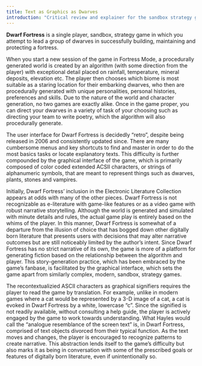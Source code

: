 ```yaml
---
title: Text as Graphics as Dwarves
introduction: "Critical review and explainer for the sandbox strategy game, Dwarf Fortress"
---
```


**Dwarf Fortress** is a single player, sandbox, strategy game in which you attempt to lead a group of dwarves in successfully building, maintaining and protecting a fortress.

When you start a new session of the game in Fortress Mode, a procedurally generated world is created by an algorithm (with some direction from the player) with exceptional detail placed on rainfall, temperature, mineral deposits, elevation etc. The player then chooses which biome is most suitable as a staring location for their embarking dwarves, who then are procedurally generated with unique personalities, personal histories, preferences and skills. Due to the nature of the world and character generation, no two games are exactly alike. Once in the game proper, you can direct your dwarves in a variety of task of your choosing such as directing your team to write poetry, which the algorithm will also procedurally generate.

The user interface for Dwarf Fortress is decidedly “retro”, despite being released in 2006 and consistently updated since. There are many cumbersome menus and key shortcuts to find and master in order to do the most basics tasks or locate explanatory texts. This difficulty is further compounded by the graphical interface of the game, which is primarily composed of color coded extended ACSII characters, or strings of alphanumeric symbols, that are meant to represent things such as dwarves, plants, stones and vampires.

Initially, Dwarf Fortress’ inclusion in the Electronic Literature Collection appears at odds with many of the other pieces. Dwarf Fortress is not recognizable as e-literature with game-like features or as a video game with robust narrative storytelling. Although the world is generated and simulated with minute details and rules, the actual game play is entirely based on the whims of the player. In this manner, Dwarf Fortress is somewhat of a departure from the illusion of choice that has bogged down other digitally born literature that presents users with decisions that may alter narrative outcomes but are still noticeably limited by the author’s intent. Since Dwarf Fortress has no strict narrative of its own, the game is more of a platform for generating fiction based on the relationship between the algorithm and player. This story-generation practice, which has been embraced by the game’s fanbase, is facilitated by the graphical interface, which sets the game apart from similarly complex, modern, sandbox, strategy games.  

The recontextualizied ASCII characters as graphical signifiers requires the player to read the game by translation. For example, unlike in modern games where a cat would be represented by a 3-D image of a cat, a cat is evoked in Dwarf Fortress by a white, lowercase “c”. Since the signified is not readily available, without consulting a help guide, the player is actively engaged by the game to work towards understanding. What Hayles would call the “analogue resemblance of the screen text” is, in Dwarf Fortress, comprised of text objects divorced from their typical function. As the text moves and changes, the player is encouraged to recognize patterns to create narrative. This abstraction lends itself to the game’s difficulty but also marks it as being in conversation with some of the prescribed goals or features of digitally born literature, even if unintentionally so.
